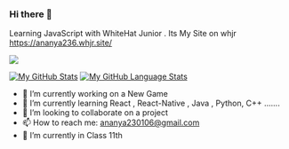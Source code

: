 ### Hi there 👋
Learning JavaScript with WhiteHat Junior .
Its My Site on whjr https://ananya236.whjr.site/

<img align="center" src="https://github-profile-trophy.vercel.app/?username=Ananya2306&margin-w=15&column=7&row=8" />
<a href="https://github.com/Ananya2306">

[![My GitHub Stats](https://github-readme-stats.vercel.app/api/?username=Ananya2306&count_private=true&theme=tokyonight&showicons=true)]()
[![My GitHub Language Stats](https://github-readme-stats.vercel.app/api/top-langs/?username=Ananya2306&langs_count=5&theme=tokyonight)]()


- 🔭 I’m currently working on a New Game 
- 🌱 I’m currently learning React , React-Native , Java , Python, C++ .......
- 👯 I’m looking to collaborate on a project 
- 📫 How to reach me: ananya230106@gmail.com
- 🔭 I’m currently in Class 11th 

